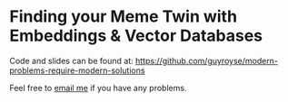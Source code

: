 # Finding your Meme Twin with Embeddings & Vector Databases

Code and slides can be found at:
https://github.com/guyroyse/modern-problems-require-modern-solutions

Feel free to [email me](mailto:guy@guy.dev) if you have any problems.
